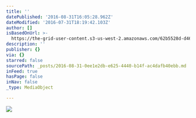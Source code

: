 ```yaml
---
title: ''
datePublished: '2016-08-31T16:05:28.962Z'
dateModified: '2016-07-31T18:19:42.103Z'
author: []
isBasedOnUrl: >-
  https://the-grid-user-content.s3-us-west-2.amazonaws.com/62b5528d-d46f-4c44-8121-133d32964129.jpg
description: ''
publisher: {}
via: {}
starred: false
sourcePath: _posts/2016-08-31-0ee1e2db-e625-4440-b14f-ac4dafb40ebb.md
inFeed: true
hasPage: false
inNav: false
_type: MediaObject

---
```

![](https://the-grid-user-content.s3-us-west-2.amazonaws.com/62b5528d-d46f-4c44-8121-133d32964129.jpg)